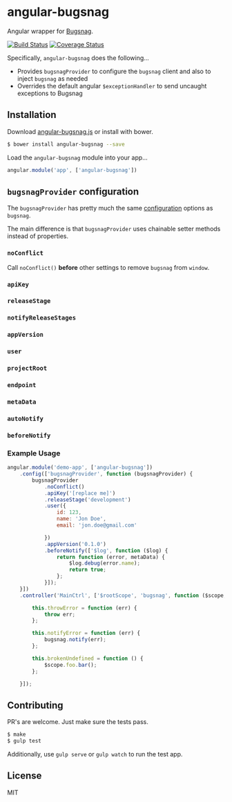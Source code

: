 # angular-bugsnag

Angular wrapper for [Bugsnag](https://github.com/bugsnag/bugsnag-js).

[![Build Status](https://travis-ci.org/wmluke/angular-bugsnag.svg)](https://travis-ci.org/wmluke/angular-bugsnag)
[![Coverage Status](https://coveralls.io/repos/wmluke/angular-bugsnag/badge.png)](https://coveralls.io/r/wmluke/angular-bugsnag)

Specifically, `angular-bugsnag` does the following...

* Provides `bugsnagProvider` to configure the `bugsnag` client and also to inject `bugsnag` as needed
* Overrides the default angular `$exceptionHandler` to send uncaught exceptions to Bugsnag

## Installation

Download [angular-bugsnag.js](https://raw.githubusercontent.com/wmluke/angular-bugsnag/master/dist/angular-bugsnag.js) or install with bower.

```bash
$ bower install angular-bugsnag --save
```

Load the `angular-bugsnag` module into your app...

```javascript
angular.module('app', ['angular-bugsnag'])
```

## `bugsnagProvider` configuration

The `bugsnagProvider` has pretty much the same [configuration](https://github.com/bugsnag/bugsnag-js#configuration) options as `bugsnag`.  

The main difference is that `bugsnagProvider` uses chainable setter methods instead of properties.

### `noConflict`
Call `noConflict()` **before** other settings to remove `bugsnag` from `window`.

### `apiKey`

### `releaseStage`

### `notifyReleaseStages`

### `appVersion`

### `user`

### `projectRoot`

### `endpoint`

### `metaData`

### `autoNotify`

### `beforeNotify`

### Example Usage

```javascript
angular.module('demo-app', ['angular-bugsnag'])
    .config(['bugsnagProvider', function (bugsnagProvider) {
        bugsnagProvider
            .noConflict()
            .apiKey('[replace me]')
            .releaseStage('development')
            .user({
                id: 123,
                name: 'Jon Doe',
                email: 'jon.doe@gmail.com'

            })
            .appVersion('0.1.0')
            .beforeNotify(['$log', function ($log) {
                return function (error, metaData) {
                    $log.debug(error.name);
                    return true;
                };
            }]);
    }])
    .controller('MainCtrl', ['$rootScope', 'bugsnag', function ($scope, bugsnag) {

        this.throwError = function (err) {
            throw err;
        };

        this.notifyError = function (err) {
            bugsnag.notify(err);
        };

        this.brokenUndefined = function () {
            $scope.foo.bar();
        };

    }]);
```

## Contributing

PR's are welcome.  Just make sure the tests pass.

```bash
$ make
$ gulp test
```

Additionally, use `gulp serve` or `gulp watch` to run the test app. 

## License
MIT
